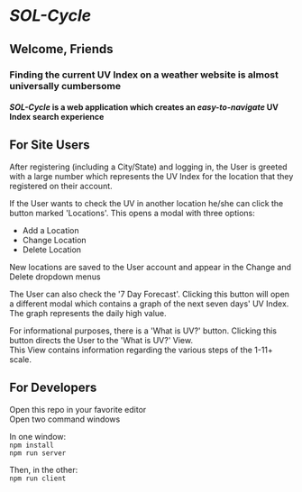 
# *SOL-Cycle*

## Welcome, Friends

### Finding the current UV Index on a weather website is almost universally cumbersome

#### **_SOL-Cycle_** is a web application which creates an *easy-to-navigate* UV Index search experience

## For Site Users

After registering (including a City/State) and logging in, the User is greeted with a large number which represents the UV Index for the location that they registered on their account.  

If the User wants to check the UV in another location he/she can click the button marked 'Locations'. This opens a modal with three options:

+ Add a Location
+ Change Location
+ Delete Location

New locations are saved to the User account and appear in the Change and Delete dropdown menus

The User can also check the '7 Day Forecast'. Clicking this button will open a different modal which contains a graph of the next seven days' UV Index. The graph represents the daily high value.

For informational purposes, there is a 'What is UV?' button. Clicking this button directs the User to the 'What is UV?' View.  
This View contains information regarding the various steps of the 1-11+ scale.  

## For Developers

Open this repo in your favorite editor  
Open two command windows

In one window:  
`npm install`  
`npm run server`  

Then, in the other:  
`npm run client`